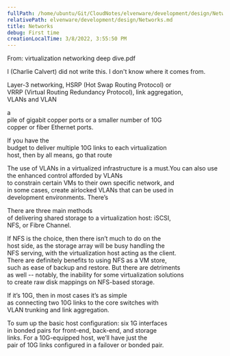 ```yaml
---
fullPath: /home/ubuntu/Git/CloudNotes/elvenware/development/design/Networks.md
relativePath: elvenware/development/design/Networks.md
title: Networks
debug: First time
creationLocalTime: 3/8/2022, 3:55:50 PM
---
```


<!-- toc -->
<!-- tocstop -->

From: virtualization networking deep dive.pdf

I (Charlie Calvert) did not write this. I don't know where it comes from.

Layer-3 networking, HSRP (Hot Swap Routing Protocol) or  
VRRP (Virtual Routing Redundancy Protocol), link aggregation,  
VLANs and VLAN

a  
pile of gigabit copper ports or a smaller number of 10G  
copper or fiber Ethernet ports.

If you have the  
budget to deliver multiple 10G links to each virtualization  
host, then by all means, go that route

The use of VLANs in a virtualized infrastructure is a must.You can also use the enhanced control afforded by VLANs  
to constrain certain VMs to their own specific network, and  
in some cases, create airlocked VLANs that can be used in  
development environments. There’s

There are three main methods  
of delivering shared storage to a virtualization host: iSCSI,  
NFS, or Fibre Channel.

If NFS is the choice, then there isn’t much to do on the  
host side, as the storage array will be busy handling the  
NFS serving, with the virtualization host acting as the client.  
There are definitely benefits to using NFS as a VM store,  
such as ease of backup and restore. But there are detriments  
as well -- notably, the inability for some virtualization solutions  
to create raw disk mappings on NFS-based storage.

If it’s 10G, then in most cases it’s as simple  
as connecting two 10G links to the core switches with  
VLAN trunking and link aggregation.

To sum up the basic host configuration: six 1G interfaces  
in bonded pairs for front-end, back-end, and storage  
links. For a 10G-equipped host, we’ll have just the  
pair of 10G links configured in a failover or bonded pair.
